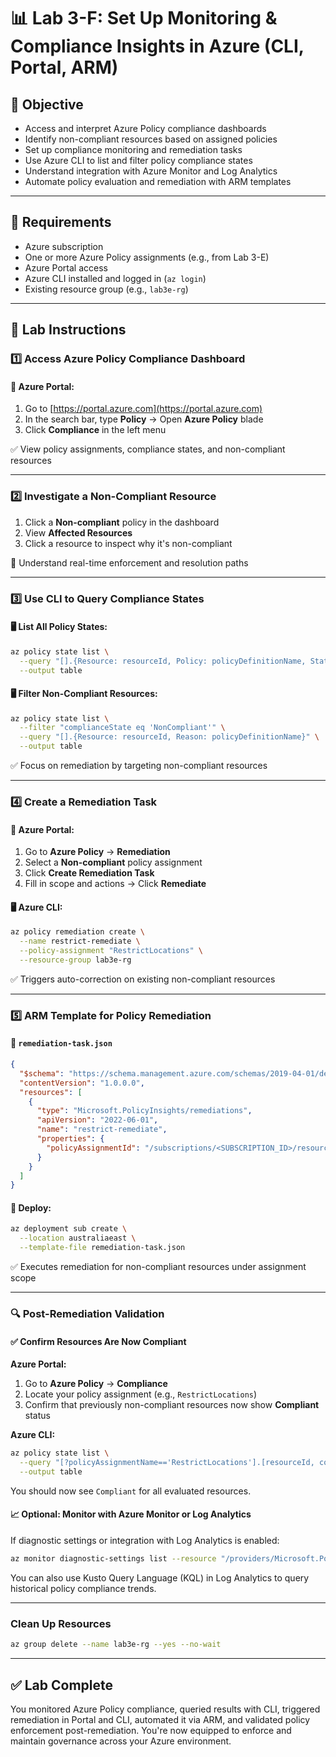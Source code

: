 # 📊 Lab 3-F: Set Up Monitoring & Compliance Insights in Azure (CLI, Portal, ARM)

## 🎯 Objective

- Access and interpret Azure Policy compliance dashboards
- Identify non-compliant resources based on assigned policies
- Set up compliance monitoring and remediation tasks
- Use Azure CLI to list and filter policy compliance states
- Understand integration with Azure Monitor and Log Analytics
- Automate policy evaluation and remediation with ARM templates

---

## 🧰 Requirements

- Azure subscription
- One or more Azure Policy assignments (e.g., from Lab 3-E)
- Azure Portal access
- Azure CLI installed and logged in (`az login`)
- Existing resource group (e.g., `lab3e-rg`)

---

## 👣 Lab Instructions

### 1️⃣ Access Azure Policy Compliance Dashboard

#### 🔹 Azure Portal:

1. Go to [https://portal.azure.com](https://portal.azure.com)
2. In the search bar, type **Policy** → Open **Azure Policy** blade
3. Click **Compliance** in the left menu

✅ View policy assignments, compliance states, and non-compliant resources

---

### 2️⃣ Investigate a Non-Compliant Resource

1. Click a **Non-compliant** policy in the dashboard
2. View **Affected Resources**
3. Click a resource to inspect why it's non-compliant

📝 Understand real-time enforcement and resolution paths

---

### 3️⃣ Use CLI to Query Compliance States

#### 🖥️ List All Policy States:

```bash
az policy state list \
  --query "[].{Resource: resourceId, Policy: policyDefinitionName, State: complianceState}" \
  --output table
```

#### 🖥️ Filter Non-Compliant Resources:

```bash
az policy state list \
  --filter "complianceState eq 'NonCompliant'" \
  --query "[].{Resource: resourceId, Reason: policyDefinitionName}" \
  --output table
```

✅ Focus on remediation by targeting non-compliant resources

---

### 4️⃣ Create a Remediation Task

#### 🔹 Azure Portal:

1. Go to **Azure Policy** → **Remediation**
2. Select a **Non-compliant** policy assignment
3. Click **Create Remediation Task**
4. Fill in scope and actions → Click **Remediate**

#### 🖥️ Azure CLI:

```bash
az policy remediation create \
  --name restrict-remediate \
  --policy-assignment "RestrictLocations" \
  --resource-group lab3e-rg
```

✅ Triggers auto-correction on existing non-compliant resources

---

### 5️⃣ ARM Template for Policy Remediation

#### 🔹 `remediation-task.json`

```json
{
  "$schema": "https://schema.management.azure.com/schemas/2019-04-01/deploymentTemplate.json#",
  "contentVersion": "1.0.0.0",
  "resources": [
    {
      "type": "Microsoft.PolicyInsights/remediations",
      "apiVersion": "2022-06-01",
      "name": "restrict-remediate",
      "properties": {
        "policyAssignmentId": "/subscriptions/<SUBSCRIPTION_ID>/resourceGroups/lab3e-rg/providers/Microsoft.Authorization/policyAssignments/RestrictLocations"
      }
    }
  ]
}
```

#### 🔹 Deploy:

```bash
az deployment sub create \
  --location australiaeast \
  --template-file remediation-task.json
```

✅ Executes remediation for non-compliant resources under assignment scope

---

### 🔍 Post-Remediation Validation

#### ✅ Confirm Resources Are Now Compliant

**Azure Portal:**

1. Go to **Azure Policy** → **Compliance**
2. Locate your policy assignment (e.g., `RestrictLocations`)
3. Confirm that previously non-compliant resources now show **Compliant** status

**Azure CLI:**

```bash
az policy state list \
  --query "[?policyAssignmentName=='RestrictLocations'].[resourceId, complianceState]" \
  --output table
```

You should now see `Compliant` for all evaluated resources.

#### 📈 Optional: Monitor with Azure Monitor or Log Analytics

If diagnostic settings or integration with Log Analytics is enabled:

```bash
az monitor diagnostic-settings list --resource "/providers/Microsoft.PolicyInsights"
```

You can also use Kusto Query Language (KQL) in Log Analytics to query historical policy compliance trends.

---
### Clean Up Resources

```bash
az group delete --name lab3e-rg --yes --no-wait
```

---

## ✅ Lab Complete

You monitored Azure Policy compliance, queried results with CLI, triggered remediation in Portal and CLI, automated it via ARM, and validated policy enforcement post-remediation. You're now equipped to enforce and maintain governance across your Azure environment.

